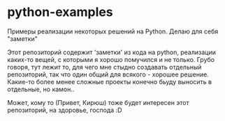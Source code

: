 # python-examples
Примеры реализации некоторых решений на Python. Делаю для себя "заметки"

Этот репозиторий содержит 'заметки' из кода на python, реализации каких-то вещей, с которыми я хорошо помучился и не только. Грубо говоря, тут лежит то, для чего мне стыдно создавать отдельный репозиторий, так что один общий для всякого - хорошее решение. Какие-то более менее сложные проекты конечно бьуду выносить в отдельные, но камон.. 

Может, кому то (Привет, Кирюш) тоже будет интересен этот репозиторий, на здоровье, господа :D
